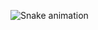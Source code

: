 ![Snake animation](https://github.com/Pedro-oMaisBonito/Pedro-oMaisBonito/blob/output/github-contribution-grid-snake.svg)
